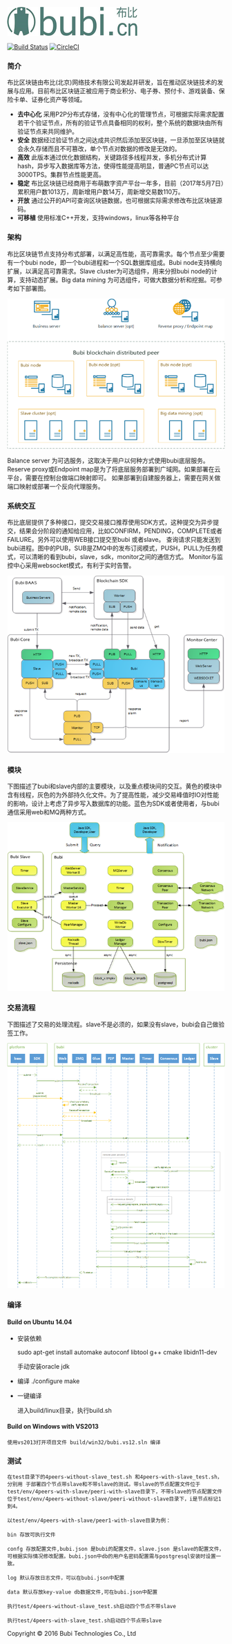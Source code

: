 ![](doc/logo.png)

[![Build Status](https://travis-ci.org/bubichain/blockchain.svg?branch=master)](https://travis-ci.org/bubichain/blockchain)
[![CircleCI](https://circleci.com/gh/bubichain/blockchain.svg?style=shield)](https://circleci.com/gh/bubichain/blockchain)

### 简介 ###
布比区块链由布比(北京)网络技术有限公司发起并研发，旨在推动区块链技术的发展与应用。目前布比区块链正被应用于商业积分、电子券、预付卡、游戏装备、保险卡单、证券化资产等领域。



- **去中心化** 采用P2P分布式存储，没有中心化的管理节点，可根据实际需求配置若干个验证节点，所有的验证节点具备相同的权利，整个系统的数据块由所有验证节点来共同维护。
- **安全** 数据经过验证节点之间达成共识然后添加至区块链，一旦添加至区块链就会永久存储而且不可篡改，单个节点对数据的修改是无效的。
- **高效** 此版本通过优化数据结构，关键路径多线程并发，多机分布式计算hash，异步写入数据库等方法，使得性能提高明显，普通PC节点可以达3000TPS。集群节点性能更高。
- **稳定** 布比区块链已经商用于布萌数字资产平台一年多，目前（2017年5月7日）累积用户数1013万，周新增用户数14万，周新增交易数110万。
- **开放** 通过公开的API可查询区块链数据，也可根据实际需求修改布比区块链源码。
- **可移植** 使用标准C++开发，支持windows，linux等各种平台


### 架构 ###

布比区块链节点支持分布式部署，以满足高性能，高可靠需求。每个节点至少需要有一个bubi node，即一个bubi进程和一个SQL数据库组成。Bubi node支持横向扩展，以满足高可靠需求。Slave cluster为可选组件，用来分担bubi node的计算，支持动态扩展。Big data mining 为可选组件，可做大数据分析和挖掘。可参考如下部署图。

![](doc/deploy.png)

Balance server 为可选服务，这取决于用户以何种方式使用bubi底层服务。
Reserve proxy或Endpoint map是为了将底层服务部署到广域网。如果部署在云平台，需要在控制台做端口映射即可。 如果部署到自建服务器上，需要在网关做端口映射或部署一个反向代理服务。
### 系统交互 ###
布比底层提供了多种接口，提交交易接口推荐使用SDK方式，这种提交为异步提交，结果会分阶段的通知给应用，比如CONFIRM，PENDING，COMPLETE或者FAILURE。另外可以使用WEB接口提交至bubi 或者slave。 查询请求只能发送到bubi进程。图中的PUB，SUB是ZMQ中的发布订阅模式，PUSH，PULL为任务模式，可以清晰的看到bubi，slave，sdk，monitor之间的通信方式。 Monitor与监控中心采用websocket模式，有利于实时告警。


![](doc/communication.png)

### 模块 ###
下图描述了bubi和slave内部的主要模块，以及重点模块间的交互。黄色的模块中含有线程，灰色的为外部持久化文件。为了提高性能，减少交易峰值时IO对性能的影响，设计上考虑了异步写入数据库的功能。蓝色为SDK或者使用者，与bubi通信采用web和MQ两种方式。

![](doc/block.png)


### 交易流程 ###
下图描述了交易的处理流程。slave不是必须的，如果没有slave，bubi会自己做验签工作。

![](doc/tx_flow.png)


### 编译 ###

#### Build on Ubuntu 14.04 ####
- 安装依赖

	sudo apt-get install automake autoconf libtool g++ cmake libidn11-dev

	手动安装oracle jdk
- 编译
	./configure
	make
	

- 一键编译

	进入build/linux目录，执行build.sh


#### Build on Windows with VS2013 ####

	使用vs2013打开项目文件 build/win32/bubi.vs12.sln 编译

### 测试 ###
	在test目录下的4peers-without-slave_test.sh 和4peers-with-slave_test.sh，分别用 于部署四个节点带slave和不带slave的测试。带slave的节点配置文件位于test/env/4peers-with-slave/peeri-with-slave目录下，不带slave的节点配置文件位于test/env/4peers-without-slave/peeri-without-slave目录下，i是节点标记1到4。
	
	以test/env/4peers-with-slave/peer1-with-slave目录为例：
	
	bin 存放可执行文件
	
	confg 存放配置文件,bubi.json 是bubi的配置文件，slave.json 是slave的配置文件，可根据实际情况修改配置。bubi.json中db的用户名密码配置需与postgresql安装时设置一致。
	
	log 默认存放日志文件，可以在bubi.json中配置
	
	data 默认存放key-value db数据文件,可在bubi.json中配置
	
	执行test/4peers-without-slave_test.sh启动四个节点不带slave
	
	执行test/4peers-with-slave_test.sh启动四个节点带slave


Copyright © 2016 Bubi Technologies Co., Ltd
